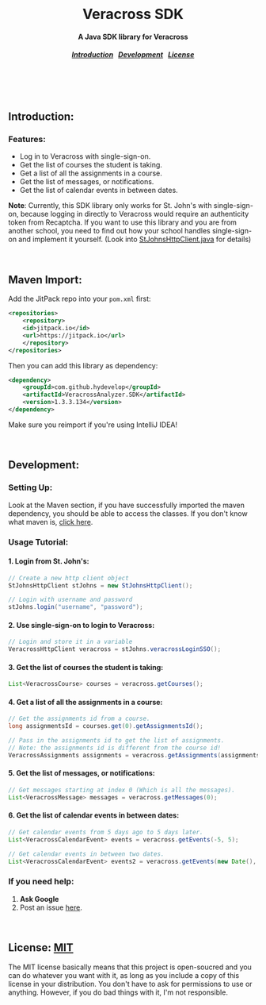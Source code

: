 <h1 align="center"><br><br>
  Veracross SDK
</h1>

<h4 align="center">
  A Java SDK library for Veracross
</h4>

<h5 align="center">
  <a href="#intro">Introduction</a>&nbsp;&nbsp;
  <a href="#development">Development</a>&nbsp;&nbsp;
  <a href="#license">License</a>
</h5><br><br><br>



<a name="intro"></a>
Introduction:
--------

### Features:

* Log in to Veracross with single-sign-on.
* Get the list of courses the student is taking.
* Get a list of all the assignments in a course.
* Get the list of messages, or notifications.
* Get the list of calendar events in between dates.

**Note**: Currently, this SDK library only works for St. John's with single-sign-on, 
because logging in directly to Veracross would require an authenticity token from Recaptcha.
If you want to use this library and you are from another school,
you need to find out how your school handles single-sign-on and implement it yourself.
(Look into [StJohnsHttpClient.java](./src/main/java/org/hydev/veracross/sdk/StJohnsHttpClient.java) for details)

<br>

<a name="maven"></a>
Maven Import:
--------

Add the JitPack repo into your `pom.xml` first:

```xml
<repositories>
    <repository>
    <id>jitpack.io</id>
    <url>https://jitpack.io</url>
    </repository>
</repositories>
```

Then you can add this library as dependency:

```xml
<dependency>
    <groupId>com.github.hydevelop</groupId>
    <artifactId>VeracrossAnalyzer.SDK</artifactId>
    <version>1.3.3.134</version>
</dependency>
```

Make sure you reimport if you're using IntelliJ IDEA!

<br>

<a name="development"></a>
Development:
--------

### Setting Up:

Look at the Maven section,
if you have successfully imported the maven dependency,
you should be able to access the classes.
If you don't know what maven is, [click here](https://lmgtfy.com/?q=maven).

### Usage Tutorial:

#### 1. Login from St. John's:

```java
// Create a new http client object
StJohnsHttpClient stJohns = new StJohnsHttpClient();

// Login with username and password
stJohns.login("username", "password");
```

#### 2. Use single-sign-on to login to Veracross:

```java
// Login and store it in a variable
VeracrossHttpClient veracross = stJohns.veracrossLoginSSO();
```

#### 3. Get the list of courses the student is taking:

```java
List<VeracrossCourse> courses = veracross.getCourses();
```

#### 4. Get a list of all the assignments in a course:

```java
// Get the assignments id from a course.
long assignmentsId = courses.get(0).getAssignmentsId();

// Pass in the assignments id to get the list of assignments.
// Note: the assignments id is different from the course id!
VeracrossAssignments assignments = veracross.getAssignments(assignmentsId);
```

#### 5. Get the list of messages, or notifications:

```java
// Get messages starting at index 0 (Which is all the messages).
List<VeracrossMessage> messages = veracross.getMessages(0);
```

#### 6. Get the list of calendar events in between dates:

```java
// Get calendar events from 5 days ago to 5 days later.
List<VeracrossCalendarEvent> events = veracross.getEvents(-5, 5);

// Get calendar events in between two dates.
List<VeracrossCalendarEvent> events2 = veracross.getEvents(new Date(), new Date());
```

### If you need help:

1. **Ask Google**
2. Post an issue [here](https://github.com/HyDevelop/VeracrossAnalyzer.SDK/issues).

<br>

<a name="license"></a>
License: [MIT](https://choosealicense.com/licenses/mit/)
--------

The MIT license basically means that this project is open-soucred and you can do whatever you want with it, as long as you include a copy of this license in your distribution. You don't have to ask for permissions to use or anything. However, if you do bad things with it, I'm not responsible.

